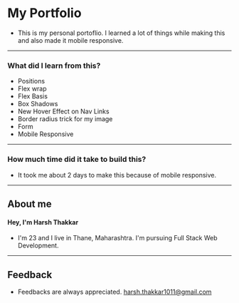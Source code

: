 # **My Portfolio**

- This is my personal portoflio. I learned a lot of things while making this and also made it mobile responsive. 



---

### **What did I learn from this?**

- Positions 
- Flex wrap
- Flex Basis
- Box Shadows
- New Hover Effect on Nav Links
- Border radius trick for my image
- Form
- Mobile Responsive

---

### **How much time did it take to build this?**

- It took me about 2 days to make this because of mobile responsive.

---

## **About me**

#### **Hey, I'm Harsh Thakkar**

- I'm 23 and I live in Thane, Maharashtra. I'm pursuing Full Stack Web Development.

---

## **Feedback**
- Feedbacks are always appreciated. harsh.thakkar1011@gmail.com